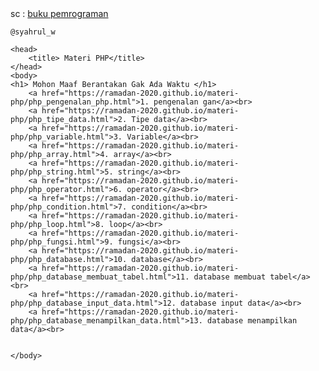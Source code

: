 <DOCTYPE html>
<html>
sc : <a href="https://play.google.com/store/apps/details?id=com.sukronmoh.bwi.belajarhtml&hl=in"target="_blank">buku pemrograman</a><br>

	@syahrul_w

	<head>
		<title> Materi PHP</title>
	</head>
	<body>
	<h1> Mohon Maaf Berantakan Gak Ada Waktu </h1>
		<a href="https://ramadan-2020.github.io/materi-php/php_pengenalan_php.html">1. pengenalan gan</a><br>
		<a href="https://ramadan-2020.github.io/materi-php/php_tipe_data.html">2. Tipe data</a><br>
		<a href="https://ramadan-2020.github.io/materi-php/php_variable.html">3. Variable</a><br>
		<a href="https://ramadan-2020.github.io/materi-php/php_array.html">4. array</a><br>
		<a href="https://ramadan-2020.github.io/materi-php/php_string.html">5. string</a><br>
		<a href="https://ramadan-2020.github.io/materi-php/php_operator.html">6. operator</a><br>
		<a href="https://ramadan-2020.github.io/materi-php/php_condition.html">7. condition</a><br>
		<a href="https://ramadan-2020.github.io/materi-php/php_loop.html">8. loop</a><br>
		<a href="https://ramadan-2020.github.io/materi-php/php_fungsi.html">9. fungsi</a><br>
		<a href="https://ramadan-2020.github.io/materi-php/php_database.html">10. database</a><br>
		<a href="https://ramadan-2020.github.io/materi-php/php_database_membuat_tabel.html">11. database membuat tabel</a><br>
		<a href="https://ramadan-2020.github.io/materi-php/php_database_input_data.html">12. database input data</a><br>
		<a href="https://ramadan-2020.github.io/materi-php/php_database_menampilkan_data.html">13. database menampilkan data</a><br>
		
	
	</body>
	
</html>
